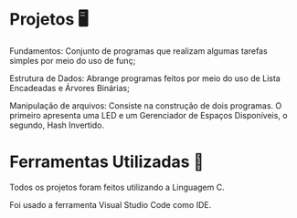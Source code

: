 # Projetos 🖥

  Fundamentos: Conjunto de programas que realizam algumas tarefas simples por meio do uso de funç;
  
  Estrutura de Dados: Abrange programas feitos por meio do uso de Lista Encadeadas e Árvores Binárias;
  
  Manipulação de arquivos: Consiste na construção de dois programas. O primeiro apresenta uma LED e um Gerenciador de Espaços Disponíveis, o segundo, Hash Invertido. 

# Ferramentas Utilizadas 🔧
  
  Todos os projetos foram feitos utilizando a Linguagem C.
  
  Foi usado a ferramenta Visual Studio Code como IDE.
